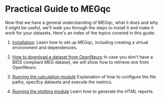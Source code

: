 # Practical Guide to MEGqc
Now that we have a general understanding of MEGqc, what it does and why it might be useful, we'll walk you through the steps to install it and make it work for your datasets. 
Here's an index of the topics covered in this guide:
1. [Installation](guide/installation.md):
Learn how to set up MEGqc, including creating a virtual environment and dependencies.

2. [How to download a dataset from OpenNeuro](guide/dataset.md)
In case you don't have a BIDS compliant MEG dataset, we will show how to retrieve one from OpenNeuro. 

3. [Running the calculation module](guide/run_calculation.md)
Explanation of how to configure the file paths, specifcy datasets and execute the metrics. 

4. [Running the plotting module](guide/run_plotting.md)
Learn how to generate the HTML reports.
